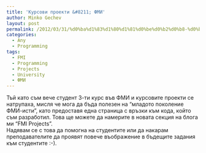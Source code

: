 ```yaml
---
title: 'Курсови проекти &#8211; ФМИ'
author: Minko Gechev
layout: post
permalink: /2012/03/31/%d0%ba%d1%83%d1%80%d1%81%d0%be%d0%b2%d0%b8-%d0%bf%d1%80%d0%be%d0%b5%d0%ba%d1%82%d0%b8-%d1%84%d0%bc%d0%b8/
categories:
  - Any
  - Programming
tags:
  - FMI
  - Programming
  - Projects
  - University
  - ФМИ
---
```

Тъй като съм вече студент 3-ти курс във ФМИ и курсовите проекти се натрупаха, мисля че мога да бъда полезен на &#8220;младото поколение ФМИ-исти&#8221;, като предоставя една страница с връзки към кода, който съм разработил. Това ще можете да намерите в новата секция на блога ми &#8220;FMI Projects&#8221;.  
Надявам се с това да помогна на студентите или да накарам преподавателите да проявят повече въображение в бъдещите задания към студентите :-).